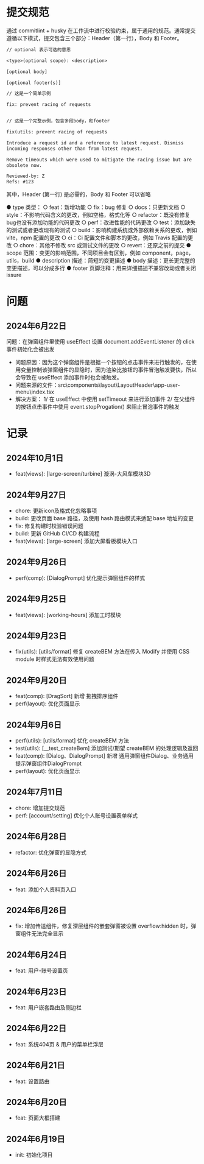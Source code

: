 # 提交规范

通过 commitlint + husky 在工作流中进行校验约束，属于通用的规范。通常提交遵循以下模式，提交包含三个部分：Header（第一行），Body 和 Footer。

```txt
// optional 表示可选的意思

<type>(optional scope): <description>

[optional body]

[optional footer(s)]

// 这是一个简单示例

fix: prevent racing of requests


// 这是一个完整示例，包含多段body，和footer

fix(utils: prevent racing of requests

Introduce a request id and a reference to latest request. Dismiss
incoming responses other than from latest request.

Remove timeouts which were used to mitigate the racing issue but are
obsolete now.

Reviewed-by: Z
Refs: #123
```

其中，Header (第一行) 是必需的，Body 和 Footer 可以省略

● type 类型：
○ feat：新增功能
○ fix：bug 修复
○ docs：只更新文档
○ style：不影响代码含义的更改，例如空格，格式化等
○ refactor：既没有修复bug也没有添加功能的代码更改
○ perf：改进性能的代码更改
○ test：添加缺失的测试或者更改现有的测试
○ build：影响构建系统或外部依赖关系的更改，例如 vite，npm 配置的更改
○ ci：Ci 配置文件和脚本的更改，例如 Travis 配置的更改
○ chore：其他不修改 src 或测试文件的更改
○ revert：还原之前的提交
● scope 范围：变更的影响范围，不同项目会有区别，例如 component，page，utils，build
● description 描述：简短的变更描述
● body 描述：更长更完整的变更描述，可以分成多行
● footer 页脚注释：用来详细描述不兼容改动或者关闭issure

# 问题

## 2024年6月22日

问题：在弹窗组件里使用 useEffect 设置 document.addEventListener 的 click 事件初始化会被出发

- 问题原因：因为这个弹窗组件是根据一个按钮的点击事件来进行触发的，在使用变量控制该弹窗组件的显隐时，因为渲染比按钮的事件冒泡触发要快，所以会导致在 useEffect 添加事件时也会被触发。
- 问题来源的文件：src\components\layout\LayoutHeader\app-user-menu\index.tsx
- 解决方案：
  1/ 在 useEffect 中使用 setTimeout 来进行添加事件
  2/ 在父组件的按钮点击事件中使用 event.stopProgation() 来阻止冒泡事件的触发

# 记录

## 2024年10月1日

- feat(views): [large-screen/turbine] 漩涡-大风车模块3D

## 2024年9月27日

- chore: 更新icon及格式化忽略事项
- build: 更改页面 base 路径，及使用 hash 路由模式来适配 base 地址的变更
- fix: 修复构建时校验错误问题
- build: 更新 GitHub CI/CD 构建流程
- feat(views): [large-screen] 添加大屏看板模块入口

## 2024年9月26日

- perf(comp): [DialogPrompt] 优化提示弹窗组件的样式

## 2024年9月25日

- feat(views): [working-hours] 添加工时模块

## 2024年9月23日

- fix(utils): [utils/format] 修复 createBEM 方法在传入 Modify 并使用 CSS module 时样式无法有效使用问题

## 2024年9月20日

- feat(comp): [DragSort] 新增 拖拽排序组件
- perf(layout): 优化页面显示

## 2024年9月6日

- perf(utils): [utils/format] 优化 createBEM 方法
- test(utils): [__test_createBem] 添加测试/期望 createBEM 的处理逻辑及返回
- feat(comp): [Dialog、DialogPrompt] 新增 通用弹窗组件Dialog、业务通用提示弹窗组件DialogPrompt
- perf(layout): 优化页面显示

## 2024年7月11日

- chore: 增加提交规范
- perf: [account/setting] 优化个人账号设置表单样式

## 2024年6月28日

- refactor: 优化弹窗的显隐方式

## 2024年6月26日

- feat: 添加个人资料页入口

## 2024年6月26日

- fix: 增加传送组件，修复深层组件的嵌套弹窗被设置 overflow:hidden 时，弹窗组件无法完全显示

## 2024年6月24日

- feat: 用户-账号设置页

## 2024年6月23日

- feat: 用户嵌套路由及侧边栏

## 2024年6月22日

- feat: 系统404页 & 用户的菜单栏浮层

## 2024年6月21日

- feat: 设置路由

## 2024年6月20日

- feat: 页面大框搭建

## 2024年6月19日

- init: 初始化项目
